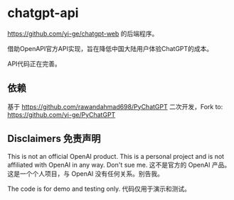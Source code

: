 # chatgpt-api

<https://github.com/yi-ge/chatgpt-web> 的后端程序。

借助OpenAPI官方API实现，旨在降低中国大陆用户体验ChatGPT的成本。

API代码正在完善。

## 依赖

基于 <https://github.com/rawandahmad698/PyChatGPT> 二次开发，Fork to: <https://github.com/yi-ge/PyChatGPT>

## Disclaimers 免责声明

This is not an official OpenAI product. This is a personal project and is not affiliated with OpenAI in any way. Don't sue me.
这不是官方的 OpenAI 产品。这是一个个人项目，与 OpenAI 没有任何关系。别告我。

The code is for demo and testing only.
代码仅用于演示和测试。
